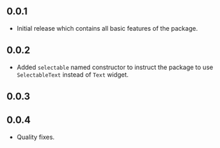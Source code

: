 ## 0.0.1

* Initial release which contains all basic features of the package.

## 0.0.2
* Added `selectable` named constructor to instruct the package to use `SelectableText` instead of `Text` widget.

## 0.0.3
## 0.0.4
* Quality fixes.
